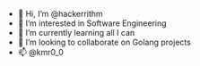 - 👋 Hi, I’m @hackerrithm
- 👀 I’m interested in Software Engineering
- 🌱 I’m currently learning all I can
- 💞️ I’m looking to collaborate on Golang projects
- 📫 @kmr0_0

<!---
hackerrithm/hackerrithm is a ✨ special ✨ repository because its `README.md` (this file) appears on your GitHub profile.
You can click the Preview link to take a look at your changes.
--->
